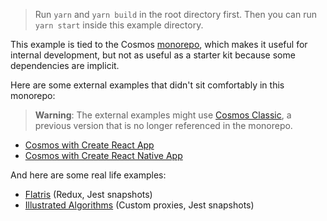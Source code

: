 > Run `yarn` and `yarn build` in the root directory first. Then you can run `yarn start` inside this example directory.

This example is tied to the Cosmos [monorepo](../../CONTRIBUTING.md#monorepo), which makes it useful for internal development, but not as useful as a starter kit because some dependencies are implicit.

Here are some external examples that didn't sit comfortably in this monorepo:

> **Warning**: The external examples might use [Cosmos Classic](https://github.com/react-cosmos/react-cosmos-classic), a previous version that is no longer referenced in the monorepo.

- [Cosmos with Create React App](https://github.com/react-cosmos/create-react-app-example)
- [Cosmos with Create React Native App](https://github.com/react-cosmos/create-react-native-app-example)

And here are some real life examples:

- [Flatris](https://github.com/skidding/flatris) (Redux, Jest snapshots)
- [Illustrated Algorithms](https://github.com/skidding/illustrated-algorithms) (Custom proxies, Jest snapshots)
